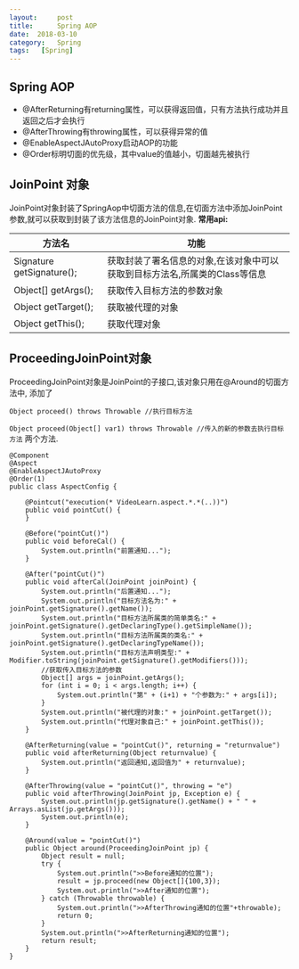 ```yaml
---
layout:     post
title:      Spring AOP
date:  2018-03-10
category:   Spring
tags:   [Spring]
---
```

## Spring AOP

- @AfterReturning有returning属性，可以获得返回值，只有方法执行成功并且返回之后才会执行
- @AfterThrowing有throwing属性，可以获得异常的值
- @EnableAspectJAutoProxy启动AOP的功能
- @Order标明切面的优先级，其中value的值越小，切面越先被执行

## JoinPoint 对象

JoinPoint对象封装了SpringAop中切面方法的信息,在切面方法中添加JoinPoint参数,就可以获取到封装了该方法信息的JoinPoint对象. **常用api:**

| 方法名                    | 功能                                                         |
| ------------------------- | ------------------------------------------------------------ |
| Signature getSignature(); | 获取封装了署名信息的对象,在该对象中可以获取到目标方法名,所属类的Class等信息 |
| Object[] getArgs();       | 获取传入目标方法的参数对象                                   |
| Object getTarget();       | 获取被代理的对象                                             |
| Object getThis();         | 获取代理对象                                                 |

## ProceedingJoinPoint对象

ProceedingJoinPoint对象是JoinPoint的子接口,该对象只用在@Around的切面方法中, 添加了

 `Object proceed() throws Throwable //执行目标方法` 

`Object proceed(Object[] var1) throws Throwable //传入的新的参数去执行目标方法` 两个方法.

```
@Component
@Aspect
@EnableAspectJAutoProxy
@Order(1)
public class AspectConfig {

    @Pointcut("execution(* VideoLearn.aspect.*.*(..))")
    public void pointCut() {
    }

    @Before("pointCut()")
    public void beforeCal() {
        System.out.println("前置通知...");
    }

    @After("pointCut()")
    public void afterCal(JoinPoint joinPoint) {
        System.out.println("后置通知...");
	    System.out.println("目标方法名为:" + joinPoint.getSignature().getName());
        System.out.println("目标方法所属类的简单类名:" +        			           joinPoint.getSignature().getDeclaringType().getSimpleName());
        System.out.println("目标方法所属类的类名:" + joinPoint.getSignature().getDeclaringTypeName());
        System.out.println("目标方法声明类型:" + Modifier.toString(joinPoint.getSignature().getModifiers()));
        //获取传入目标方法的参数
        Object[] args = joinPoint.getArgs();
        for (int i = 0; i < args.length; i++) {
            System.out.println("第" + (i+1) + "个参数为:" + args[i]);
        }
        System.out.println("被代理的对象:" + joinPoint.getTarget());
        System.out.println("代理对象自己:" + joinPoint.getThis());
    }

    @AfterReturning(value = "pointCut()", returning = "returnvalue")
    public void afterReturning(Object returnvalue) {
        System.out.println("返回通知,返回值为" + returnvalue);
    }

    @AfterThrowing(value = "pointCut()", throwing = "e")
    public void afterThrowing(JoinPoint jp, Exception e) {
        System.out.println(jp.getSignature().getName() + " " + Arrays.asList(jp.getArgs()));
        System.out.println(e);
    }

    @Around(value = "pointCut()")
    public Object around(ProceedingJoinPoint jp) {
        Object result = null;
        try {
            System.out.println(">>Before通知的位置");
            result = jp.proceed(new Object[]{100,3});
            System.out.println(">>After通知的位置");
        } catch (Throwable throwable) {
            System.out.println(">>AfterThrowing通知的位置"+throwable);
            return 0;
        }
        System.out.println(">>AfterReturning通知的位置");
        return result;
    }
}
```

